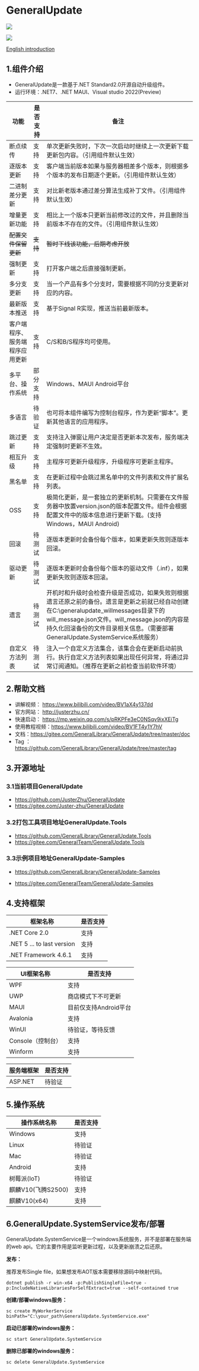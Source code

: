 # GeneralUpdate #
![](https://img.shields.io/github/license/JusterZhu/GeneralUpdate?color=blue)


![](imgs/GeneralUpdate_h.png)

[English introduction](https://github.com/JusterZhu/GeneralUpdate/blob/master/README_en.md)

## 1.组件介绍 ##

- GeneralUpdate是一款基于.NET Standard2.0开源自动升级组件。
- 运行环境：.NET7、.NET MAUI、Visual studio 2022(Preview)

| 功能                           | 是否支持 | 备注                                                         |
| ------------------------------ | -------- | ------------------------------------------------------------ |
| 断点续传                       | 支持     | 单次更新失败时，下次一次启动时继续上一次更新下载更新包内容。（引用组件默认生效） |
| 逐版本更新                     | 支持     | 客户端当前版本如果与服务器相差多个版本，则根据多个版本的发布日期逐个更新。（引用组件默认生效） |
| 二进制差分更新                 | 支持     | 对比新老版本通过差分算法生成补丁文件。（引用组件默认生效）   |
| 增量更新功能                   | 支持     | 相比上一个版本只更新当前修改过的文件，并且删除当前版本不存在的文件。（引用组件默认生效） |
| ~~配置文件保留更新~~           | ~~支持~~ | ~~暂时下线该功能，后期考虑开放~~                             |
| 强制更新                       | 支持     | 打开客户端之后直接强制更新。                                 |
| 多分支更新                     | 支持     | 当一个产品有多个分支时，需要根据不同的分支更新对应的内容。   |
| 最新版本推送                   | 支持     | 基于Signal R实现，推送当前最新版本。                         |
| 客户端程序、服务端程序应用更新 | 支持     | C/S和B/S程序均可使用。                                       |
| 多平台、操作系统               | 部分支持 | Windows、MAUI Android平台                                    |
| 多语言                         | 待验证   | 也可将本组件编写为控制台程序，作为更新“脚本”。更新其他语言的应用程序。 |
| 跳过更新                       | 支持     | 支持注入弹窗让用户决定是否更新本次发布，服务端决定强制时更新不生效。 |
| 相互升级                       | 支持     | 主程序可更新升级程序，升级程序可更新主程序。                 |
| 黑名单                         | 支持     | 在更新过程中会跳过黑名单中的文件列表和文件扩展名列表。       |
| OSS                            | 支持     | 极简化更新，是一套独立的更新机制。只需要在文件服务器中放置version.json的版本配置文件。组件会根据配置文件中的版本信息进行更新下载。(支持Windows，MAUI Android) |
| 回滚                           | 待测试   | 逐版本更新时会备份每个版本，如果更新失败则逐版本回滚。       |
| 驱动更新                       | 待测试   | 逐版本更新时会备份每个版本的驱动文件（.inf），如果更新失败则逐版本回滚。 |
| 遗言                           | 待测试   | 开机时和升级时会检查升级是否成功，如果失败则根据遗言还原之前的备份。遗言是更新之前就已经自动创建在C:\generalupdate_willmessages目录下的will_message.json文件。will_message.json的内容是持久化回滚备份的文件目录相关信息。（需要部署GeneralUpdate.SystemService系统服务） |
| 自定义方法列表                 | 待测试   | 注入一个自定义方法集合，该集合会在更新启动前执行。执行自定义方法列表如果出现任何异常，将通过异常订阅通知。（推荐在更新之前检查当前软件环境） |



## 2.帮助文档 ##

- 讲解视频： https://www.bilibili.com/video/BV1aX4y137dd
- 官方网站： http://justerzhu.cn/
- 快速启动： https://mp.weixin.qq.com/s/pRKPFe3eC0NSqv9ixXEiTg
- 使用教程视频：https://www.bilibili.com/video/BV1FT4y1Y7hV
- 文档：https://gitee.com/GeneralLibrary/GeneralUpdate/tree/master/doc
- Tag ： https://github.com/GeneralLibrary/GeneralUpdate/tree/master/tag

## 3.开源地址 ##

### 3.1当前项目GeneralUpdate

- https://github.com/JusterZhu/GeneralUpdate
- https://gitee.com/Juster-zhu/GeneralUpdate

### 3.2打包工具项目地址GeneralUpdate.Tools

- https://github.com/GeneralLibrary/GeneralUpdate.Tools
- https://gitee.com/GeneralTeam/GeneralUpdate.Tools

### 3.3示例项目地址GeneralUpdate-Samples

- https://github.com/GeneralLibrary/GeneralUpdate-Samples

- https://gitee.com/GeneralTeam/GeneralUpdate-Samples



## 4.支持框架

| 框架名称                   | 是否支持 |
| -------------------------- | -------- |
| .NET Core 2.0              | 支持     |
| .NET 5 ... to last version | 支持     |
| .NET Framework 4.6.1       | 支持     |

| UI框架名称        | 是否支持              |
| ----------------- | --------------------- |
| WPF               | 支持                  |
| UWP               | 商店模式下不可更新    |
| MAUI              | 目前仅支持Android平台 |
| Avalonia          | 支持                  |
| WinUI             | 待验证，等待反馈      |
| Console（控制台） | 支持                  |
| Winform           | 支持                  |

| 服务端框架 | 是否支持 |
| ---------- | -------- |
| ASP.NET    | 待验证   |



## 5.操作系统

| 操作系统名称 | 是否支持 |
| ------------ | -------- |
| Windows      | 支持     |
| Linux        | 待验证 |
| Mac          | 待验证 |
| Android      | 支持 |
| 树莓派(IoT)  | 待验证 |
| 麒麟V10(飞腾S2500)  | 支持   |
| 麒麟V10(x64)  | 支持   |



## 6.GeneralUpdate.SystemService发布/部署

GeneralUpdate.SystemService是一个windows系统服务，并不是部署在服务端的web api。它的主要作用是监听更新过程，以及更新崩溃之后还原。

**发布：**

推荐发布Single file，如果想发布AOT版本需要移除源码中映射代码。

```shell
dotnet publish -r win-x64 -p:PublishSingleFile=true -p:IncludeNativeLibrariesForSelfExtract=true --self-contained true
```

**创建/部署windows服务：**

```shell
sc create MyWorkerService binPath="C:\your_path\GeneralUpdate.SystemService.exe"
```

**启动已部署的windows服务：**

```shell
sc start GeneralUpdate.SystemService
```

**删除已部署的windows服务：**

```shell
sc delete GeneralUpdate.SystemService
```

